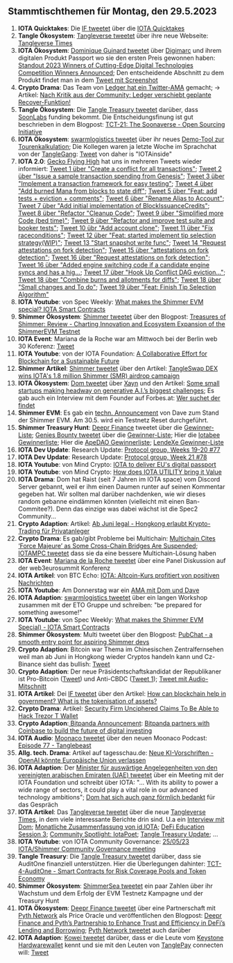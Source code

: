 ## Stammtischthemen für Montag, den 29.5.2023

1. **IOTA Quicktakes**: Die [IF tweetet](https://twitter.com/iota/status/1660571282583220227?s=20) über die [IOTA Quicktakes]()
2. **Tangle Ökosystem**: [Tangleverse tweetet](https://twitter.com/TangleverseWeb/status/1660695316193067009?s=20) über ihre neue Webseite: [Tangleverse Times](https://www.times.tangleverse.io/)
3. **IOTA Ökosystem**: [Dominique Guinard tweetet](https://twitter.com/domguinard/status/1660729779409113093?s=20) über [Digimarc](https://twitter.com/digimarc) und ihrem digitalen Produkt Passport wo sie den ersten Preis gewonnen haben: [Standout 2023 Winners of Cutting-Edge Digital Technologies Competition Winners Announced](https://web.aimglobal.org/news/NewsArticleDisplay.aspx?articleid=137); Den entscheidende Abschnitt zu dem Produkt findet man in dem [Tweet mit Screenshot](https://twitter.com/Vrom14286662/status/1660715128096956441?s=20)
4. **Crypto Drama**: Das Team von [Ledger hat ein Twitter-AMA](https://twitter.com/Ledger/status/1660663904765190144?s=20) gemacht; -> Artikel: [Nach Kritik aus der Community: Ledger verschiebt geplante Recover-Funktion!](https://www.blocktrainer.de/ledger-verschiebt-recover-funktion/)
5. **Tangle Ökosystem**: Die [Tangle Treasury tweetet](https://twitter.com/TangleTreasury/status/1660701189632315395?s=20) darüber, dass [SoonLabs](https://twitter.com/soon_labs) funding bekommt. Die Entscheidungsfinung ist gut beschrieben in dem Blogpost: [TCT-21: The Soonaverse - Open Sourcing Initiative](https://hackmd.io/@turIC_28RG6k6PG4qdRL8A/HkLYzR_Hh)
6. **IOTA Ökosystem**: [swarmlogistics tweetet](https://twitter.com/SwarmLogistics/status/1660689250378031106?s=20) über ihr neues [Demo-Tool zur Tourenkalkulation](https://swarmlogistics.de/tourenkalkulation); Die Kollegen waren ja letzte Woche im Sprachchat von der [TangleGang](https://twitter.com/GangTangleTalk): [Tweet](https://twitter.com/GangTangleTalk/status/1660912261202952195?s=20) von daher is "IOTAinside"
7. **IOTA 2.0**: [Gecko Flying High](https://twitter.com/GeckoFlyingHigh) hat uns in mehreren Tweets wieder informiert: [Tweet 1 über "Create a conflict for all transactions"](https://twitter.com/GeckoFlyingHigh/status/1660730068371648512?s=20); [Tweet 2 über "Issue a sample transaction spending from Genesis"](https://twitter.com/GeckoFlyingHigh/status/1660727907831128064?s=20); [Tweet 3 über "Implement a transaction framework for easy testing"](https://twitter.com/GeckoFlyingHigh/status/1660895160354615296?s=20); [Tweet 4 über "Add burned Mana from blocks to state diff"](https://twitter.com/GeckoFlyingHigh/status/1660896514972209152?s=20); [Tweet 5 über "Feat: add tests + eviction + comments"](https://twitter.com/GeckoFlyingHigh/status/1660898810061811714?s=20); [Tweet 6 über "Rename Alias to Account"](https://twitter.com/GeckoFlyingHigh/status/1660897407713021952?s=20); [Tweet 7 über "Add initial implementation of BlockIssuanceCredits"](https://twitter.com/GeckoFlyingHigh/status/1660896514972209152?s=20); [Tweet 8 über "Refactor "Cleanup Code"](https://twitter.com/GeckoFlyingHigh/status/1661146138534350849?s=20); [Tweet 9 über "Simplified more Code (bed time)"](https://twitter.com/GeckoFlyingHigh/status/1661208207912738816?s=20); [Tweet 9 über "Refactor and improve test suite and booker tests"](https://twitter.com/GeckoFlyingHigh/status/1661333371564490757?s=20); [Tweet 10 übr "Add account clone"](https://twitter.com/GeckoFlyingHigh/status/1661332209956003842?s=20); [Tweet 11 über "Fix raceconditions"](https://twitter.com/GeckoFlyingHigh/status/1661334697740476416?s=20); [Tweet 12 über "Feat: started implement tip selection strategy(WIP)"](https://twitter.com/GeckoFlyingHigh/status/1661536028770054146?s=20); [Tweet 13 "Start snapshot write func"](https://twitter.com/GeckoFlyingHigh/status/1661699723202531330?s=20); [Tweet 14 "Request attestations on fork detection"](https://github.com/iotaledger/iota-core/commit/971708febaa0ba76a35958b22cfcefce73d8d256); [Tweet 15 über "attestations on fork detection"](https://twitter.com/GeckoFlyingHigh/status/1661700892519968770?s=20); [Tweet 16 über "Request attestations on fork detection"](https://twitter.com/GeckoFlyingHigh/status/1661700892519968770?s=20); [Tweet 16 über "Added engine switching code if a candidate engine syncs and has a hig…](https://twitter.com/GeckoFlyingHigh/status/1661703783578243074?s=20); [Tweet 17 über "Hook Up Conflict DAG eviction..."](https://twitter.com/GeckoFlyingHigh/status/1661840630392438784?s=20); [Tweet 18 über "Combine burns and allotments for diffs"](https://twitter.com/GeckoFlyingHigh/status/1661841942572068864?s=20); [Tweet 18 über "Small changes and To do"](https://twitter.com/GeckoFlyingHigh/status/1661844074360635392?s=20); [Tweet 19 über "Feat:  Finish Tip Selection Algorithm"](https://twitter.com/GeckoFlyingHigh/status/1661845400591138816?s=20)
8. **IOTA Youtube**: von Spec Weekly: [What makes the Shimmer EVM special? IOTA Smart Contracts](https://youtu.be/t_ui-mSQlyc)
9. **Shimmer Ökosystem**: [Shimmer tweetet](https://twitter.com/shimmernet) über den Blogpost: [Treasures of Shimmer: Review - Charting Innovation and Ecosystem Expansion of the ShimmerEVM Testnet](https://blog.iota.org/treasures-of-shimmer-review/)
10. **IOTA Event**: Mariana de la Roche war am Mittwoch bei der Berlin web 30 Koferenz: [Tweet](https://twitter.com/ber_chain/status/1661005839141072896?s=20)
11. **IOTA Youtube**: von der IOTA Foundation: [A Collaborative Effort for Blockchain for a Sustainable Future](https://www.youtube.com/watch?v=I10Ut5iZb78)
12. **Shimmer Artikel**: [Shimmer tweetet](https://twitter.com/shimmernet/status/1661010714105094148?s=20) über den Artikel: [TangleSwap DEX wins IOTA's 1.8 million Shimmer (SMR) airdrop campaign](https://www.investorsobserver.com/news/qm-news/5662578858566340)
13. **IOTA Ökosystem**: [Dom tweetet](https://twitter.com/DomSchiener/status/1661267665942454272?s=20) über [Xayn](https://de.xayn.com/) und den Artikel: [Some small startups making headway on generative A.I.’s biggest challenges](https://fortune.com/2023/05/23/small-startups-making-headway-on-generative-a-i-s-biggest-challenges-xayn-aligned-ai-eye-on-ai/); Es gab auch ein Interview mit dem Founder auf Forbes.at: [Wer suchet der findet](https://www.forbes.at/artikel/wer-suchet-der-findet.html)
14. **Shimmer EVM**: Es gab ein [techn. Announcement](https://twitter.com/Vrom14286662/status/1661059235789127719?s=20) von Dave zum Stand der Shimmer EVM. Am 30.5. wird ein Testnetz Reset durchgeführt.
15. **Shimmer Treasury Hunt**: [Deepr Finance](https://twitter.com/DeeprFinance/status/1661105008853524497?s=20) tweetet über die [Gewinner-Liste](https://docs.google.com/spreadsheets/d/1pW4ivbprUD02AGGw_0D5SPHTFmS4GoBnghgRXEiixO8/edit?usp=sharing); [Genies Bounty tweetet](https://twitter.com/Genies_Bounty/status/1661367510380212226?s=20) über die [Gewinner-Liste](https://docs.google.com/spreadsheets/d/1TbOPFPd1f4lD8TKw-3cQsuSU-TiB89bv2trCJCq-_Ic/edit?usp=sharing); Hier die [Iotabee Gewinnerliste](https://docs.google.com/spreadsheets/d/1Kvq-DM43LeuAYoWYaEpWgYqjkFWZQRsDkmJzFVYBrE8/edit?usp=sharing); Hier die [ApeDAO Gewinnerliste](https://docs.google.com/spreadsheets/d/11KoirvcFRU1-rANkEd_7pYjhvtEXYMmfYIjCxghSRYs/edit?usp=sharing); [LendeXe Gewinner-Liste](https://twitter.com/LendeXeFinance/status/1661609698787721218?s=20)
16. **IOTA Dev Update**: Research Update: [Protocol group, Weeks 19-20 #77](https://github.com/iotaledger/research-updates/discussions/77)
17. **IOTA Dev Update**: Research Update: [Protocol group, Week 21 #78](https://github.com/iotaledger/research-updates/discussions/78)
18. **IOTA Youtube**: von Mind Crypto: [IOTA to deliver EU's digital passport](https://youtu.be/GXOynPzNJaY)
19. **IOTA Youtube**: von Mind Crypto: [How does IOTA UTILITY bring it Value](https://youtu.be/AcUHILikQrM)
20. **IOTA Drama**: Dom hat Raist (seit 7 Jahren im IOTA space) vom Discord Server gebannt, weil er ihm einen Daumen runter auf seinen Kommentar gegeben hat. Wir sollten mal darüber nachdenken, wie wir dieses random gebanne eindämmen könnten (vielleicht mit einen Ban-Commitee?). Denn das einzige was dabei wächst ist die Spec2 Community...
21. **Crypto Adaption**: Artikel: [Ab Juni legal - Hongkong erlaubt Krypto-Trading für Privatanleger](https://www.btc-echo.de/schlagzeilen/hongkong-krypto-trading-fuer-privatanleger-ab-juni-erlaubt-164960/)
22. **Crypto Drama**: Es gab/gibt Probleme bei Multichain: [Multichain Cites ‘Force Majeure’ as Some Cross-Chain Bridges Are Suspended](https://unchainedcrypto.com/multichain-cites-force-majeure-as-some-cross-chain-bridges-are-suspended/); [IOTAMPC tweetet](https://twitter.com/iotampc/status/1661569943610232837?s=20) dass sie da eine bessere Multichain-Lösung haben
23. **IOTA Event**: [Mariana de la Roche tweetet](https://twitter.com/Marianadlrw/status/1661396316671311873?s=20) über eine Panel Diskussion auf der web3eurosummit Konferenz
24. **IOTA Artikel**: von BTC Echo: [IOTA: Altcoin-Kurs profitiert von positiven Nachrichten](https://www.btc-echo.de/news/iota-altcoin-kurs-profitiert-von-positiven-nachrichten-164998/)
25. **IOTA Youtube**: Am Donnerstag war ein [AMA mit Dom und Dave](https://youtu.be/AcUHILikQrM)
26. **IOTA Adaption**: [swarmlogistics tweetet](https://twitter.com/SwarmLogistics/status/1661460410132733952?s=20) über ein langen Workshop zusammen mit der ETO Gruppe und schreiben: "be prepared for something awesome!"
27. **IOTA Youtube**: von Spec Weekly: [What makes the Shimmer EVM Special) -  IOTA Smart Contracts](https://youtu.be/t_ui-mSQlyc)
28. **Shimmer Ökosystem**: Multi tweetet über den Blogpost: [PubChat - a smooth entry point for aspiring Shimmer devs](https://multifolio.medium.com/pubchat-a-smooth-entry-point-for-aspiring-shimmer-devs-23648aa33b31)
29. **Crypto Adaption**: Bitcoin war Thema im Chinesischen Zentralfernsehen weil man ab Juni in Hongkong wieder Cryptos handeln kann und Cz-Binance sieht das bullish: [Tweet](https://twitter.com/cz_binance/status/1661391542504902664?s=20)
30. **Crypto Adaption**: Der neue Präsidentschaftskandidat der Republikaner ist Pro-Bitcoin ([Tweet](https://twitter.com/coinbureau/status/1661596129916510208?s=20)) und Anti-CBDC ([Tweet 1](https://twitter.com/WatcherGuru/status/1661515995876392960?s=20)); [Tweet mit Audio-Mitschnitt](https://twitter.com/saylor/status/1661705647715414016?s=20)
31. **IOTA Artikel**: Dei [IF tweetet](https://twitter.com/iota/status/1661643270131269632?s=20) über den Artikel: [How can blockchain help in government? What is the tokenisation of assets?](https://apolitical.co/solution-articles/en/how-can-blockchain-help-in-government)
32. **Crypto Drama**: Artikel: [Security Firm Unciphered Claims To Be Able to Hack Trezor T Wallet](https://unchainedcrypto.com/security-firm-unciphered-claims-be-able-to-hack-trezor-t-wallet/)
33. **Crypto Adaption**:[ Bitpanda Announcement](https://twitter.com/Bitpanda/status/1661655930101022721?s=20): [Bitpanda partners with Coinbase to build the future of digital investing](https://blog.bitpanda.com/en/bitpanda-partners-coinbase-build-future-digital-investing)
34. **IOTA Audio**: [Moonaco tweetet](https://twitter.com/MoonacoPodcast/status/1661672163810635777?s=20) über den neuen Moonaco Podcast: [Episode 77 - Tanglebeast](https://open.spotify.com/episode/2AOou5SMRa4RqDeOj5bQ4X?si=YYBgi5hbQcyG6XoJpamdjA)
35. **Allg. tech. Drama**: Artikel auf tagesschau.de: [Neue KI-Vorschriften - OpenAI könnte Europäische Union verlassen](https://www.tagesschau.de/wirtschaft/unternehmen/openai-eu-100.html)
36. **IOTA Adaption**: Der [Minister für auswärtige Angelegenheiten von den vereinigten arabischen Emiraten (UAE) tweetet](https://twitter.com/ThaniAlZeyoudi/status/1661722508352012288?s=20) über ein Meeting mit der IOTA Foundation und schreibt über IOTA: "... With its ability to power a wide range of sectors, it could play a vital role in our advanced technology ambitions"; [Dom hat sich auch ganz förmlich bedankt](https://twitter.com/DomSchiener/status/1661726999256395778?s=20) für das Gespräch
37. **IOTA Artikel**: Das [Tangleverse tweetet](https://twitter.com/TangleverseWeb/status/1661732422873153538?s=20) über die neue [Tangleverse Times](https://www.times.tangleverse.io/a-pirates-life-for-me/), in dem viele interessante Berichte drin sind. U.a ein [Interview mit Dom](https://www.times.tangleverse.io/a-pirates-life-for-me/#%F0%9F%A7%91-meet-the-ifdominik-schiener); [Monatliche Zusammenfassung von id.IOTA](https://www.times.tangleverse.io/a-pirates-life-for-me/#%F0%9F%A7%91%E2%80%8D%F0%9F%92%BB-monthly-technical-progress-update); [DeFi Education Session 3](https://www.times.tangleverse.io/a-pirates-life-for-me/#%F0%9F%93%96-defi-education-session-3); [Community Spotlight: IotaPoet](https://www.times.tangleverse.io/a-pirates-life-for-me/#%F0%9F%92%A1-community-spotlight-iotapoet); [Tangle Treasury Update](https://www.times.tangleverse.io/a-pirates-life-for-me/#%F0%9F%86%95-tangle-treasury-update); ...
38. **IOTA Youtube**: von IOTA Community Governance: [25/05/23 IOTA/Shimmer Community Governance meeting](https://www.youtube.com/watch?v=3eizPtAb1jc)
39. **Tangle Treasury**: Die [Tangle Treasury tweetet](https://twitter.com/TangleTreasury/status/1661830690395258881?s=20) darüber, dass sie AuditOne finanziell unterstützen. Hier die Überlegungen dahinter: [TCT-4-AuditOne - Smart Contracts for Risk Coverage Pools and Token Economy](https://hackmd.io/@turIC_28RG6k6PG4qdRL8A/SyxIHIYr2)
40. **Shimmer Ökosystem**: [ShimmerSea tweetet](https://twitter.com/ShimmerSeaDEX/status/1661973384593285121?s=20) ein paar Zahlen über ihr Wachstum und dem Erfolg der EVM Testnetz Kampagne und der Treasury Hunt
41. **IOTA Ökosystem**: [Deepr Finance tweetet](https://twitter.com/DeeprFinance/status/1661744325099921408?s=20) über eine Partnerschaft mit [Pyth Network](https://twitter.com/PythNetwork) als Price Oracle und veröffentlichen den Blogpost: [Deepr Finance and Pyth’s Partnership to Enhance Trust and Efficiency in DeFi’s Lending and Borrowing](https://medium.com/@Deepr.Finance/deepr-finance-and-pyths-partnership-to-enhance-trust-and-efficiency-in-defi-s-lending-and-54246da6d495); [Pyth Network tweetet](https://twitter.com/PythNetwork/status/1661761657809547265?s=20) auch darüber 
42. **IOTA Adaption**: [Kowei tweetet](https://twitter.com/kowei1995/status/1661763228731609088?s=20) darüber, dass er die Leute vom [Keystone Hardwarewallet](https://twitter.com/KeystoneWallet) kennt und sie mit den Leuten von [TanglePay](https://twitter.com/tanglepaycom) connecten will: [Tweet](https://twitter.com/kowei1995/status/1661782597356355584?s=20)
